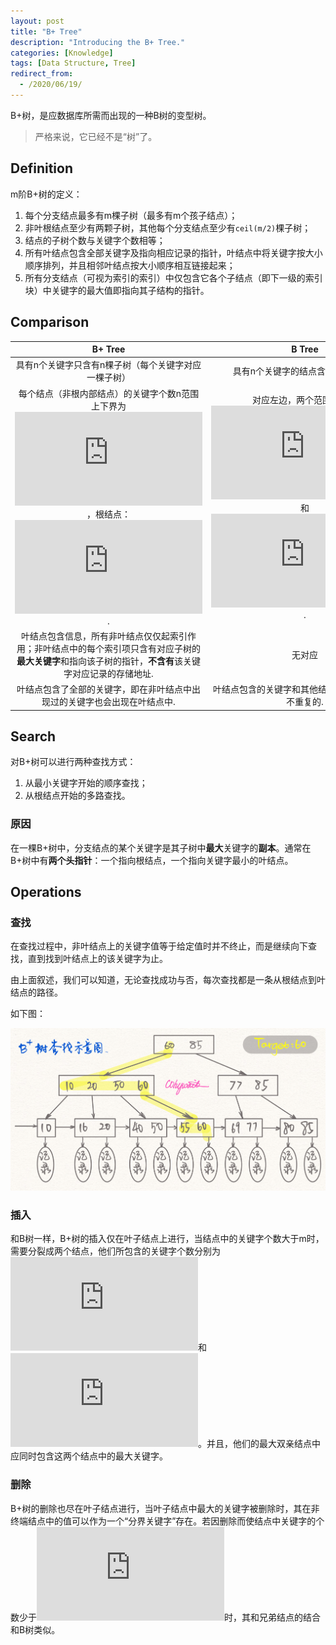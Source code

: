 ```yaml
---
layout: post
title: "B+ Tree"
description: "Introducing the B+ Tree."
categories: [Knowledge]
tags: [Data Structure, Tree]
redirect_from:
  - /2020/06/19/
---
```


B+树，是应数据库所需而出现的一种B树的变型树。

> 严格来说，它已经不是“树”了。

## Definition

m阶B+树的定义：

1. 每个分支结点最多有m棵子树（最多有m个孩子结点）；
2. 非叶根结点至少有两颗子树，其他每个分支结点至少有`ceil(m/2)`棵子树；
3. 结点的子树个数与关键字个数相等；
4. 所有叶结点包含全部关键字及指向相应记录的指针，叶结点中将关键字按大小顺序排列，并且相邻叶结点按大小顺序相互链接起来；
5. 所有分支结点（可视为索引的索引）中仅包含它各个子结点（即下一级的索引块）中关键字的最大值即指向其子结构的指针。

## Comparison

|                                                                          B+ Tree                                                                          |                       B Tree                        |
| :-------------------------------------------------------------------------------------------------------------------------------------------------------: | :-------------------------------------------------: |
|                                                   具有n个关键字只含有n棵子树（每个关键字对应一棵子树）                                                    |          具有n个关键字的结点含有n+1棵子树           |
|                                   每个结点（非根内部结点）的关键字个数n范围上下界为![范围1][p1]，根结点：![范围2][p2].                                    | 对应左边，两个范围分别为![范围3][p3]和![范围4][p4]. |
| 叶结点包含信息，所有非叶结点仅仅起索引作用；非叶结点中的每个索引项只含有对应子树的**最大关键字**和指向该子树的指针，**不含有**该关键字对应记录的存储地址. |                       无对应                        |
|                                         叶结点包含了全部的关键字，即在非叶结点中出现过的关键字也会出现在叶结点中.                                         | 叶结点包含的关键字和其他结点包含的关键字是不重复的. |

## Search

对B+树可以进行两种查找方式：

1. 从最小关键字开始的顺序查找；
2. 从根结点开始的多路查找。

### 原因

在一棵B+树中，分支结点的某个关键字是其子树中**最大**关键字的**副本**。通常在B+树中有**两个头指针**：一个指向根结点，一个指向关键字最小的叶结点。

## Operations

### 查找

在查找过程中，非叶结点上的关键字值等于给定值时并不终止，而是继续向下查找，直到找到叶结点上的该关键字为止。

由上面叙述，我们可以知道，无论查找成功与否，每次查找都是一条从根结点到叶结点的路径。

如下图：

![B+树的搜索示意图](https://github.com/AuthurWhywait/PicBed/blob/master/DS/B+tree_search.PNG?raw=true)

### 插入

和B树一样，B+树的插入仅在叶子结点上进行，当结点中的关键字个数大于m时，需要分裂成两个结点，他们所包含的关键字个数分别为![图](https://latex.vimsky.com/test.image.latex.php?fmt=svg&val=%255Cdpi%257B150%257D%2520%255Cfootnotesize%2520%255Cleft%2520%255Clceil%2520%255Cfrac%257Bm%26plus%3B1%257D%257B2%257D%2520%255Cright%2520%255Crceil&dl=0)和![图](https://latex.vimsky.com/test.image.latex.php?fmt=svg&val=%255Cdpi%257B150%257D%2520%255Cfootnotesize%2520%255Cleft%2520%255Clceil%2520%255Cfrac%257Bm%26plus%3B1%257D%257B2%257D%2520%255Cright%2520%255Crceil&dl=0)。并且，他们的最大双亲结点中应同时包含这两个结点中的最大关键字。

### 删除

B+树的删除也尽在叶子结点进行，当叶子结点中最大的关键字被删除时，其在非终端结点中的值可以作为一个“分界关键字”存在。若因删除而使结点中关键字的个数少于![公式](https://latex.vimsky.com/test.image.latex.php?fmt=svg&val=%255Cdpi%257B150%257D%2520%255Cfootnotesize%2520%255Cleft%2520%255Clceil%2520%255Cfrac%257Bm%257D%257B2%257D%2520%255Cright%2520%255Crceil&dl=0)时，其和兄弟结点的结合和B树类似。

[p1]:https://latex.vimsky.com/test.image.latex.php?fmt=svg&val=%255Cdpi%257B150%257D%2520%255Cfootnotesize%2520%255Cleft%2520%255Clceil%2520m%2F2%2520%255Cright%2520%255Crceil%2520%255Cle%2520n%2520%255Cle%2520m&dl=0
[p2]:https://latex.vimsky.com/test.image.latex.php?fmt=svg&val=%255Cdpi%257B150%257D%2520%255Csmall%25201%255Cle%2520n%2520%255Cle%2520m&dl=0
[p3]:https://latex.vimsky.com/test.image.latex.php?fmt=svg&val=%255Cdpi%257B150%257D%2520%255Cfootnotesize%2520%255Cleft%2520%255Clceil%2520m%2F2%2520%255Cright%2520%255Crceil%2520-%25201%2520%255Cle%2520n%2520%255Cle%2520m-1&dl=0
[p4]:https://latex.vimsky.com/test.image.latex.php?fmt=svg&val=%255Cdpi%257B150%257D%2520%255Csmall%25201%2520%255Cle%2520n%2520%255Cle%2520m-1&dl=0
